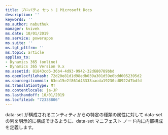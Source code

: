 ```yaml
---
title: プロパティ セット | Microsoft Docs
description: ''
keywords: ''
ms.author: nabuthuk
manager: kvivek
ms.date: 10/01/2019
ms.service: powerapps
ms.suite: ''
ms.tgt_pltfrm: ''
ms.topic: article
applies_to:
- Dynamics 365 (online)
- Dynamics 365 Version 9.x
ms.assetid: 81843cd6-36b4-4d93-9942-32d680789bbd
ms.openlocfilehash: 72d20e81d1d98edb039a301d59e0bdd0052395d2
ms.sourcegitcommit: 63ea15e2f861d43333aacda19230cd8922d7bdfd
ms.translationtype: MT
ms.contentlocale: ja-JP
ms.lasthandoff: 10/01/2019
ms.locfileid: "72338806"
---
```

data-set が構成されるエンティティからの特定の種類の属性に対して data-set の列を明示的に構成できるように、data-set マニフェスト ノード内に内部構成を定義します。